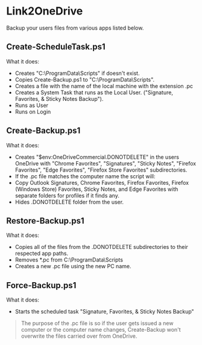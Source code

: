# Link2OneDrive
Backup your users files from various apps listed below.

## Create-ScheduleTask.ps1

  What it does:
  - Creates "C:\ProgramData\Scripts" if doesn't exist.
  - Copies Create-Backup.ps1 to "C:\ProgramData\Scripts".
  - Creates a file with the name of the local machine with the extension .pc
  - Creates a System Task that runs as the Local User. ("Signature, Favorites, & Sticky Notes Backup").
  - Runs as User
  - Runs on Login

## Create-Backup.ps1

  What it does:
  - Creates "$env:OneDriveCommercial\.DONOTDELETE" in the users OneDrive with "Chrome Favorites", "Signatures", "Sticky Notes", "Firefox Favorites", "Edge Favorites", "Firefox Store Favorites" subdirectories.
  - If the .pc file matches the computer name the script will:
  - Copy Outlook Signatures, Chrome Favorites, Firefox Favorites, Firefox (Windows Store) Favorites, Sticky Notes, and Edge Favorites with separate folders for profiles if it finds any.
  - Hides .DONOTDELETE folder from the user.

## Restore-Backup.ps1

  What it does:
  - Copies all of the files from the .DONOTDELETE subdirectories to their respected app paths.
  - Removes *.pc from C:\ProgramData\Scripts
  - Creates a new .pc file using the new PC name.

## Force-Backup.ps1

  What it does:
  - Starts the scheduled task "Signature, Favorites, & Sticky Notes Backup"

> The purpose of the .pc file is so if the user gets issued a new computer or the computer name changes, Create-Backup won't overwrite the files carried over from OneDrive.

